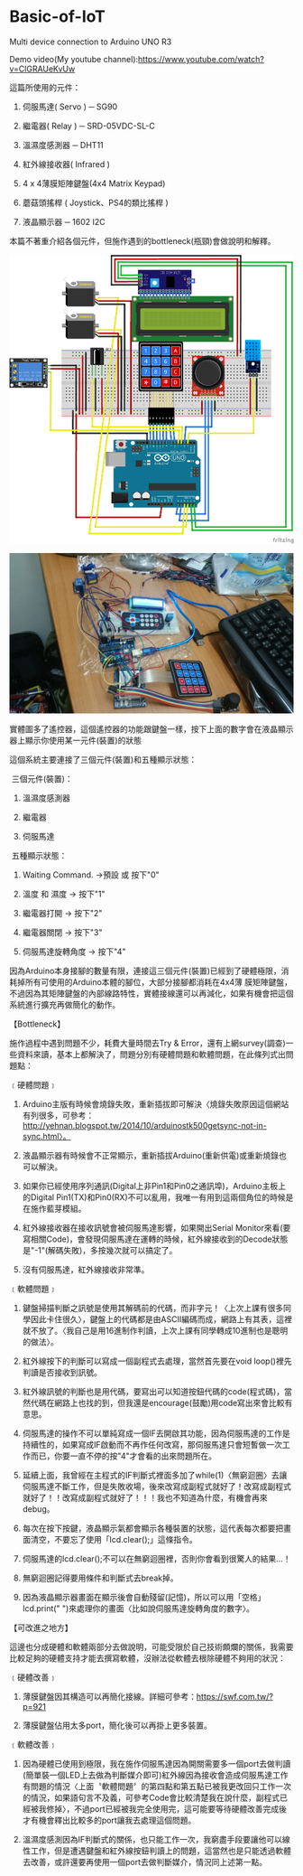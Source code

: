 # Basic-of-IoT
Multi device connection to Arduino UNO R3

Demo video(My youtube channel):https://www.youtube.com/watch?v=ClGRAUeKvUw

這篇所使用的元件：

1. 伺服馬達( Servo ) ─ SG90

2. 繼電器( Relay ) ─ SRD-05VDC-SL-C

3. 溫濕度感測器 ─ DHT11

4. 紅外線接收器( Infrared )

5. 4 x 4薄膜矩陣鍵盤(4x4 Matrix Keypad)

6. 蘑菇頭搖桿 ( Joystick、PS4的類比搖桿 )

7. 液晶顯示器 ─ 1602 I2C


本篇不著重介紹各個元件，但施作遇到的bottleneck(瓶頸)會做說明和解釋。


![image](https://github.com/howard396501/Basic-of-IoT/blob/master/BasicIoT_bb.jpg)


![image](https://github.com/howard396501/Basic-of-IoT/blob/master/demo%20picture/00_demo%20product.JPG)

實體圖多了遙控器，這個遙控器的功能跟鍵盤一樣，按下上面的數字會在液晶顯示器上顯示你使用某一元件(裝置)的狀態

這個系統主要連接了三個元件(裝置)和五種顯示狀態：
  
  三個元件(裝置)：
  
  1. 溫濕度感測器
  
  2. 繼電器
  
  3. 伺服馬達
  
  五種顯示狀態：
  
  1. Waiting Command. →預設 或 按下"0"
  
  2. 溫度 和 濕度 → 按下"1"
  
  3. 繼電器打開 → 按下"2"
  
  4. 繼電器關閉 → 按下"3"
  
  5. 伺服馬達旋轉角度 → 按下"4"
  
  
  
  因為Arduino本身接腳的數量有限，連接這三個元件(裝置)已經到了硬體極限，消耗掉所有可使用的Arduino本體的腳位，大部分接腳都消耗在4x4薄  膜矩陣鍵盤，不過因為其矩陣鍵盤的內部線路特性，實體接線還可以再減化，如果有機會把這個系統進行擴充再做簡化的動作。



【Bottleneck】

施作過程中遇到問題不少，耗費大量時間去Try & Error，還有上網survey(調查)一些資料來讀，基本上都解決了，問題分別有硬體問題和軟體問題，在此條列式出問題點：


﹝硬體問題﹞

1. Arduino主版有時候會燒錄失敗，重新插拔即可解決〈燒錄失敗原因這個網站有列很多，可參考：http://yehnan.blogspot.tw/2014/10/arduinostk500getsync-not-in-sync.html〉。

2. 液晶顯示器有時候會不正常顯示，重新插拔Arduino(重新供電)或重新燒錄也可以解決。

3. 如果你已經使用序列通訊(Digital上非Pin1和Pin0之通訊埠)，Arduino主板上的Digital Pin1(TX)和Pin0(RX)不可以亂用，我唯一有用到這兩個角位的時候是在施作藍芽模組。

4. 紅外線接收器在接收訊號會被伺服馬達影響，如果開出Serial Monitor來看(要寫相關Code)，會發現伺服馬達在運轉的時候，紅外線接收到的Decode狀態是"-1"(解碼失敗)，多按幾次就可以搞定了。

5. 沒有伺服馬達，紅外線接收非常準。


﹝軟體問題﹞

1. 鍵盤掃描判斷之訊號是使用其解碼前的代碼，而非字元！〈上次上課有很多同學因此卡住很久〉，鍵盤上的代碼都是由ASCII編碼而成，網路上有其表，這裡就不放了。〈我自己是用16進制作判讀，上次上課有同學轉成10進制也是聰明的做法〉。

2. 紅外線按下的判斷可以寫成一個副程式去處理，當然首先要在void loop()裡先判讀是否接收到訊號。

3. 紅外線訊號的判斷也是用代碼，要寫出可以知道按鈕代碼的code(程式碼)，當然代碼在網路上也找的到，但我還是encourage(鼓勵)用code寫出來會比較有意思。

4. 伺服馬達的操作不可以單純寫成一個IF去開啟其功能，因為伺服馬達的工作是持續性的，如果寫成IF啟動而不再作任何改寫，那伺服馬達只會短暫做一次工作而已，你要一直不停的按"4"才會看的出來問題所在。

5. 延續上面，我曾經在主程式的IF判斷式裡面多加了while(1)〈無窮迴圈〉去讓伺服馬達不斷工作，但是失敗收場，後來改寫成副程式就好了！改寫成副程式就好了！！改寫成副程式就好了！！！我也不知道為什麼，有機會再來debug。

6. 每次在按下按鍵，液晶顯示氣都會顯示各種裝置的狀態，這代表每次都要把畫面清空，不要忘了使用「lcd.clear();」這條指令。

7. 伺服馬達的lcd.clear();不可以在無窮迴圈裡，否則你會看到很驚人的結果...！

8. 無窮迴圈記得要用條件和判斷式去break掉。

9. 因為液晶顯示器畫面在顯示後會自動殘留(記憶)，所以可以用「空格」lcd.print(" ")來處理你的畫面〈比如說伺服馬達旋轉角度的數字〉。


【可改進之地方】

這邊也分成硬體和軟體兩部分去做說明，可能受限於自己技術頗爛的關係，我需要比較足夠的硬體支持才能去撰寫軟體，沒辦法從軟體去根除硬體不夠用的狀況：


﹝硬體改善﹞

1. 薄膜鍵盤因其構造可以再簡化接線。詳細可參考：https://swf.com.tw/?p=921

2. 薄膜鍵盤佔用太多port，簡化後可以再掛上更多裝置。


﹝軟體改善﹞
1. 因為硬體已使用到極限，我在施作伺服馬達因為開關需要多一個port去做判讀(簡單裝一個LED上去做為判斷媒介即可)紅外線因為接收會造成伺服馬達工作有問題的情況〈上面〝軟體問題〞的第四點和第五點已被我更改回只工作一次的情況，如果語句言不及義，可參考Code會比較清楚我在說什麼，副程式已經被我修掉〉，不過port已經被我完全使用完，這可能要等待硬體改善完成後才有機會釋出比較多的port讓我去處理這個問題。


2. 溫濕度感測因為IF判斷式的關係，也只能工作一次，我窮盡手段要讓他可以線性工作，但是遭遇鍵盤和紅外線按鈕判讀上的問題，這當然也是只能透過軟體去改善，或許還要再使用一個port去做判斷媒介，情況同上述第一點。


